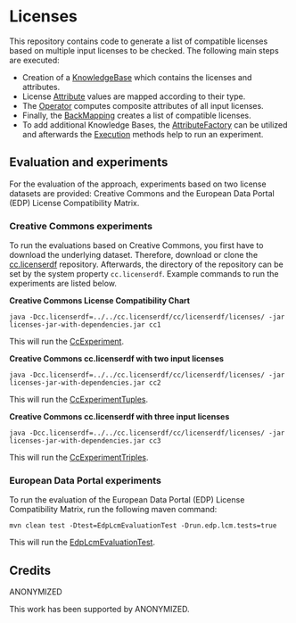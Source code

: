 # Licenses

This repository contains code to generate a list of compatible licenses based on multiple input licenses to be checked.
The following main steps are executed:

- Creation of a [KnowledgeBase](src/main/java/org/example/licenses/KnowledgeBase.java) which contains the licenses and attributes.
- License [Attribute](src/main/java/org/example/licenses/Attribute.java) values are mapped according to their type.
- The [Operator](src/main/java/org/example/licenses/Operator.java) computes composite attributes of all input licenses.
- Finally, the [BackMapping](src/main/java/org/example/licenses/BackMapping.java) creates a list of compatible licenses.
- To add additional Knowledge Bases, the [AttributeFactory](src/main/java/org/example/licenses/AttributeFactory.java) can be utilized and afterwards the [Execution](src/main/java/org/example/licenses/Execution.java) methods help to run an experiment.

## Evaluation and experiments

For the evaluation of the approach, experiments based on two license datasets are provided:
Creative Commons and the European Data Portal (EDP) License Compatibility Matrix.


### Creative Commons experiments

To run the evaluations based on Creative Commons, you first have to download the underlying dataset.
Therefore, download or clone the
[cc.licenserdf](https://github.com/creativecommons/cc.licenserdf)
repository.
Afterwards, the directory of the repository can be set by the system property ``cc.licenserdf``.
Example commands to run the experiments are listed below.


**Creative Commons License Compatibility Chart**

```
java -Dcc.licenserdf=../../cc.licenserdf/cc/licenserdf/licenses/ -jar licenses-jar-with-dependencies.jar cc1
```

This will run the [CcExperiment](src/main/java/org/example/licenses/cc/CcExperiment.java).


**Creative Commons cc.licenserdf with two input licenses**

```
java -Dcc.licenserdf=../../cc.licenserdf/cc/licenserdf/licenses/ -jar licenses-jar-with-dependencies.jar cc2
```

This will run the [CcExperimentTuples](src/main/java/org/example/licenses/cc/CcExperimentTuples.java).


**Creative Commons cc.licenserdf with three input licenses**

```
java -Dcc.licenserdf=../../cc.licenserdf/cc/licenserdf/licenses/ -jar licenses-jar-with-dependencies.jar cc3
```

This will run the [CcExperimentTriples](src/main/java/org/example/licenses/cc/CcExperimentTriples.java).


### European Data Portal experiments

To run the evaluation of the European Data Portal (EDP) License Compatibility Matrix, run the following maven command:

```
mvn clean test -Dtest=EdpLcmEvaluationTest -Drun.edp.lcm.tests=true
```

This will run the [EdpLcmEvaluationTest](src/test/java/org/example/licenses/EdpLcmEvaluationTest.java).


## Credits

ANONYMIZED

This work has been supported by ANONYMIZED.